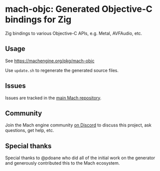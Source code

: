 # mach-objc: Generated Objective-C bindings for Zig

Zig bindings to various Objective-C APIs, e.g. Metal, AVFAudio, etc.

## Usage

See https://machengine.org/pkg/mach-objc

Use `update.sh` to regenerate the generated source files.

## Issues

Issues are tracked in the [main Mach repository](https://github.com/hexops/mach/issues?q=is%3Aissue+is%3Aopen+label%3Aobjc).

## Community

Join the Mach engine community [on Discord](https://discord.gg/XNG3NZgCqp) to discuss this project, ask questions, get help, etc.

## Special thanks

Special thanks to @pdoane who did all of the initial work on the generator and generously contributed this to the Mach ecosystem.
